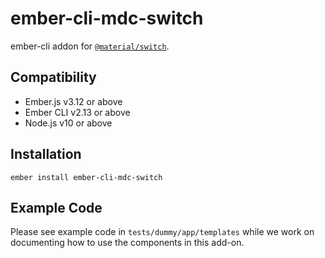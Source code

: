 ember-cli-mdc-switch
======================

ember-cli addon for [`@material/switch`](https://github.com/material-components/material-components-web/tree/master/packages/mdc-switch).


Compatibility
------------------------------------------------------------------------------

* Ember.js v3.12 or above
* Ember CLI v2.13 or above
* Node.js v10 or above


Installation
------------

    ember install ember-cli-mdc-switch

Example Code
---------------

Please see example code in `tests/dummy/app/templates` while we work on documenting how to use the components in this add-on.

